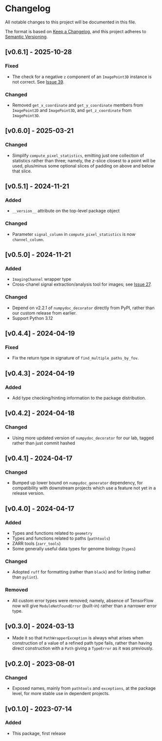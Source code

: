 # Changelog
All notable changes to this project will be documented in this file.

The format is based on [Keep a Changelog](https://keepachangelog.com/en/1.1.0/),
and this project adheres to [Semantic Versioning](https://semver.org/spec/v2.0.0.html).

## [v0.6.1] - 2025-10-28

### Fixed
* The check for a negative `z` component of an `ImagePoint3D` instance is not correct. 
See [Issue 39](https://github.com/gerlichlab/gertils/issues/39).

### Changed
* Removed `get_x_coordinate` and `get_y_coordinate` members from `ImagePoint2D` and `ImagePoint3D`, and `get_z_coordinate` from `ImagePoint3D`.

## [v0.6.0] - 2025-03-21

### Changed
* Simplify `compute_pixel_statistics`, emitting just one collection of statistics rather than three; 
namely, the $z$-slice closest to a point will be used, plus/minus some optional slices of padding on above and below that slice.

## [v0.5.1] - 2024-11-21

### Added
* `__version__` attribute on the top-level package object

### Changed
* Parameter `signal_column` in `compute_pixel_statistics` is now `channel_column`.

## [v0.5.0] - 2024-11-21

### Added
* `ImagingChannel` wrapper type
* Cross-chanel signal extraction/analysis tool for images; see [Issue 27](https://github.com/gerlichlab/gertils/issues/27).

### Changed
* Depend on v2.2.1 of `numpydoc_decorator` directly from PyPI, rather than our custom release from earlier.
* Support Python 3.12

## [v0.4.4] - 2024-04-19

### Fixed
* Fix the return type in signature of `find_multiple_paths_by_fov`.

## [v0.4.3] - 2024-04-19

### Added
* Add type checking/hinting information to the package distribution.

## [v0.4.2] - 2024-04-18

### Changed
* Using more updated version of `numpydoc_decorator` for our lab, tagged rather than just commit hashed

## [v0.4.1] - 2024-04-17

### Changed
* Bumped up lower bound on `numpydoc_generator` dependency, for compatibility with downstream projects which use a feature not yet in a release version.

## [v0.4.0] - 2024-04-17

### Added
* Types and functions related to `geometry`
* Types and functions related to paths (`pathtools`)
* ZARR tools (`zarr_tools`)
* Some generally useful data types for genome biology (`types`)

### Changed
* Adopted `ruff` for formatting (rather than `black`) and for linting (rather than `pylint`).

### Removed
* All custom error types were removed; namely, absence of TensorFlow now will give `ModuleNotFoundError` (built-in) rather than a narrower error type.

## [v0.3.0] - 2024-03-13
* Made it so that `PathWrapperException` is always what arises when construction of a value of a refined path type fails, rather than having direct construction with a `Path` giving a `TypeError` as it was previously.

## [v0.2.0] - 2023-08-01

### Changed
* Exposed names, mainly from `pathtools` and `exceptions`, at the package level, for more stable use in dependent projects.

## [v0.1.0] - 2023-07-14
 
### Added
* This package, first release
